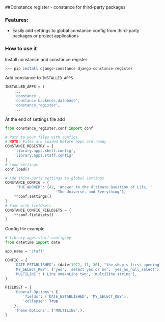 ##Constance register - constance for third-party packages

### Features:

* Easily add settings to global constance config from third-party packages or project applications


### How to use it

Install constance and constance register

```bash
>>> pip install django-constance django-constance-register
```

Add constance to `INSTALLED_APPS`

```python
INSTALLED_APPS = (
    ...
    'constance',
    'constance.backends.database',
    'constance_register',
    ...
```

At the end of settings file add 

```python
from constance_register.conf import conf

# Path to your files with configs. 
# NOTE: Files are loaded before apps are ready
CONSTANCE_REGISTRY = [
    'library.apps.shelf.config',
    'library.apps.staff.config'
]
# Load settings
conf.load()

# Add third-party settings to global settings
CONSTANCE_CONFIG = {
     'THE_ANSWER': (42, 'Answer to the Ultimate Question of Life, '
                       'The Universe, and Everything'),
    **conf.settings()
}
# Same with fieldsets
CONSTANCE_CONFIG_FIELDSETS = {
    **conf.fieldsets()
}
```

Config file example.

```python
# library.apps.staff.config.py
from datetime import date

app_name = 'staff'

CONFIG = {
    'DATE_ESTABLISHED': (date(1972, 11, 30), "the shop's first opening"),
    'MY_SELECT_KEY': ('yes', 'select yes or no', 'yes_no_null_select'),
    'MULTILINE': ('Line one\nLine two', 'multiline string'),
}

FIELDSET = {
    'General Options': {
        'fields': ('DATE_ESTABLISHED', 'MY_SELECT_KEY'),
        'collapse': True
    },
    'Theme Options': ('MULTILINE',),
}
```
